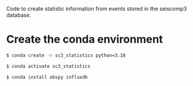 Code to create statistic information from events stored in the seiscomp3 database. 

# Create the conda environment

``` bash
$ conda create -n sc3_statistics python=3.10

$ conda activate sc3_statistics

$ conda install obspy influxdb

```

